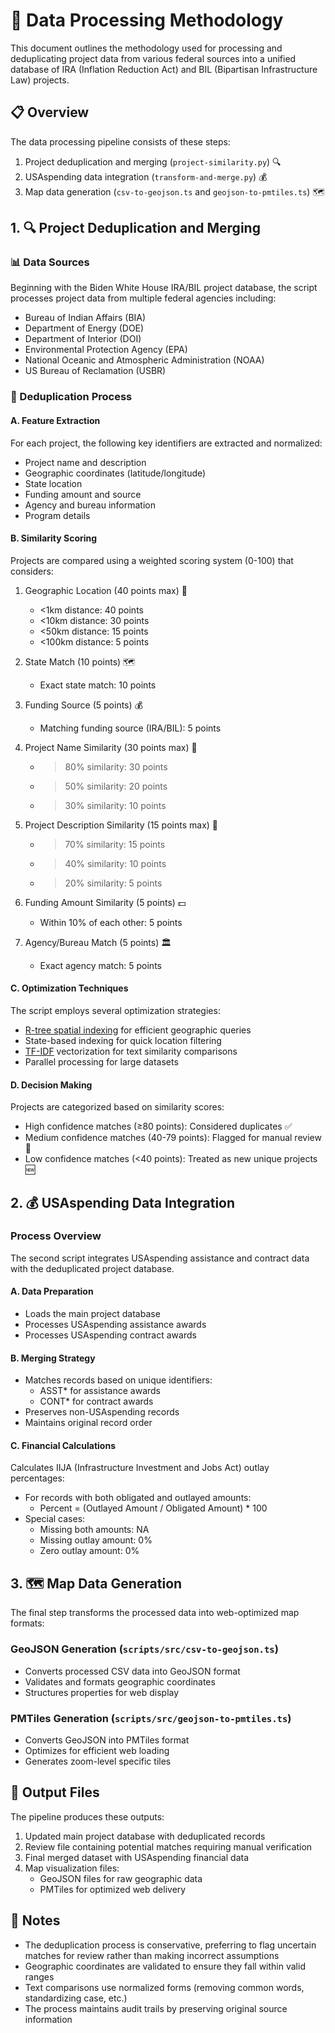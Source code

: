 # 🔄 Data Processing Methodology

This document outlines the methodology used for processing and deduplicating project data from various federal sources into a unified database of IRA (Inflation Reduction Act) and BIL (Bipartisan Infrastructure Law) projects.

## 📋 Overview

The data processing pipeline consists of these steps:
1. Project deduplication and merging (`project-similarity.py`) 🔍
2. USAspending data integration (`transform-and-merge.py`) 💰
3. Map data generation (`csv-to-geojson.ts` and `geojson-to-pmtiles.ts`) 🗺️

## 1. 🔍 Project Deduplication and Merging

### 📊 Data Sources
Beginning with the Biden White House IRA/BIL project database, the script processes project data from multiple federal agencies including:
- Bureau of Indian Affairs (BIA)
- Department of Energy (DOE)
- Department of Interior (DOI)
- Environmental Protection Agency (EPA)
- National Oceanic and Atmospheric Administration (NOAA)
- US Bureau of Reclamation (USBR)

### 🔄 Deduplication Process

#### A. Feature Extraction
For each project, the following key identifiers are extracted and normalized:
- Project name and description
- Geographic coordinates (latitude/longitude)
- State location
- Funding amount and source
- Agency and bureau information
- Program details

#### B. Similarity Scoring
Projects are compared using a weighted scoring system (0-100) that considers:

1. Geographic Location (40 points max) 📍
   - <1km distance: 40 points
   - <10km distance: 30 points
   - <50km distance: 15 points
   - <100km distance: 5 points

2. State Match (10 points) 🗺️
   - Exact state match: 10 points

3. Funding Source (5 points) 💰
   - Matching funding source (IRA/BIL): 5 points

4. Project Name Similarity (30 points max) 📑
   - >80% similarity: 30 points
   - >50% similarity: 20 points
   - >30% similarity: 10 points

5. Project Description Similarity (15 points max) 📄
   - >70% similarity: 15 points
   - >40% similarity: 10 points
   - >20% similarity: 5 points

6. Funding Amount Similarity (5 points) 💵
   - Within 10% of each other: 5 points

7. Agency/Bureau Match (5 points) 🏛️
   - Exact agency match: 5 points

#### C. Optimization Techniques
The script employs several optimization strategies:
- [R-tree spatial indexing](https://www.geeksforgeeks.org/introduction-to-r-tree/) for efficient geographic queries
- State-based indexing for quick location filtering
- [TF-IDF](https://www.geeksforgeeks.org/understanding-tf-idf-term-frequency-inverse-document-frequency/) vectorization for text similarity comparisons
- Parallel processing for large datasets

#### D. Decision Making
Projects are categorized based on similarity scores:
- High confidence matches (≥80 points): Considered duplicates ✅
- Medium confidence matches (40-79 points): Flagged for manual review 🤔
- Low confidence matches (<40 points): Treated as new unique projects 🆕

## 2. 💰 USAspending Data Integration

### Process Overview
The second script integrates USAspending assistance and contract data with the deduplicated project database.

#### A. Data Preparation
- Loads the main project database
- Processes USAspending assistance awards
- Processes USAspending contract awards

#### B. Merging Strategy
- Matches records based on unique identifiers:
  - ASST* for assistance awards
  - CONT* for contract awards
- Preserves non-USAspending records
- Maintains original record order

#### C. Financial Calculations
Calculates IIJA (Infrastructure Investment and Jobs Act) outlay percentages:
- For records with both obligated and outlayed amounts:
  - Percent = (Outlayed Amount / Obligated Amount) * 100
- Special cases:
  - Missing both amounts: NA
  - Missing outlay amount: 0%
  - Zero outlay amount: 0%

## 3. 🗺️ Map Data Generation

The final step transforms the processed data into web-optimized map formats:

### GeoJSON Generation (`scripts/src/csv-to-geojson.ts`)
- Converts processed CSV data into GeoJSON format
- Validates and formats geographic coordinates
- Structures properties for web display

### PMTiles Generation (`scripts/src/geojson-to-pmtiles.ts`)
- Converts GeoJSON into PMTiles format
- Optimizes for efficient web loading
- Generates zoom-level specific tiles

## 📁 Output Files

The pipeline produces these outputs:
1. Updated main project database with deduplicated records
2. Review file containing potential matches requiring manual verification
3. Final merged dataset with USAspending financial data
4. Map visualization files:
   - GeoJSON files for raw geographic data
   - PMTiles for optimized web delivery

## 📝 Notes

- The deduplication process is conservative, preferring to flag uncertain matches for review rather than making incorrect assumptions
- Geographic coordinates are validated to ensure they fall within valid ranges
- Text comparisons use normalized forms (removing common words, standardizing case, etc.)
- The process maintains audit trails by preserving original source information 
